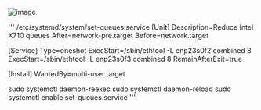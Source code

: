   ![image](https://github.com/user-attachments/assets/8ae4fc3a-037d-41ee-a7ab-8e0a7b6d5806)

'''
/etc/systemd/system/set-queues.service
[Unit]
Description=Reduce Intel X710 queues
After=network-pre.target
Before=network.target

[Service]
Type=oneshot
ExecStart=/sbin/ethtool -L enp23s0f2 combined 8
ExecStart=/sbin/ethtool -L enp23s0f3 combined 8
RemainAfterExit=true

[Install]
WantedBy=multi-user.target

sudo systemctl daemon-reexec
sudo systemctl daemon-reload
sudo systemctl enable set-queues.service
'''
